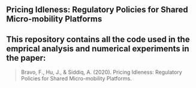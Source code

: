 Pricing Idleness: Regulatory Policies for Shared Micro-mobility Platforms
-------------------------------

This repository contains all the code used in the emprical analysis and numerical experiments in the paper:
-------------------------------
> Bravo, F., Hu, J., & Siddiq, A. (2020). Pricing Idleness: Regulatory Policies for Shared Micro-mobility Platforms.
